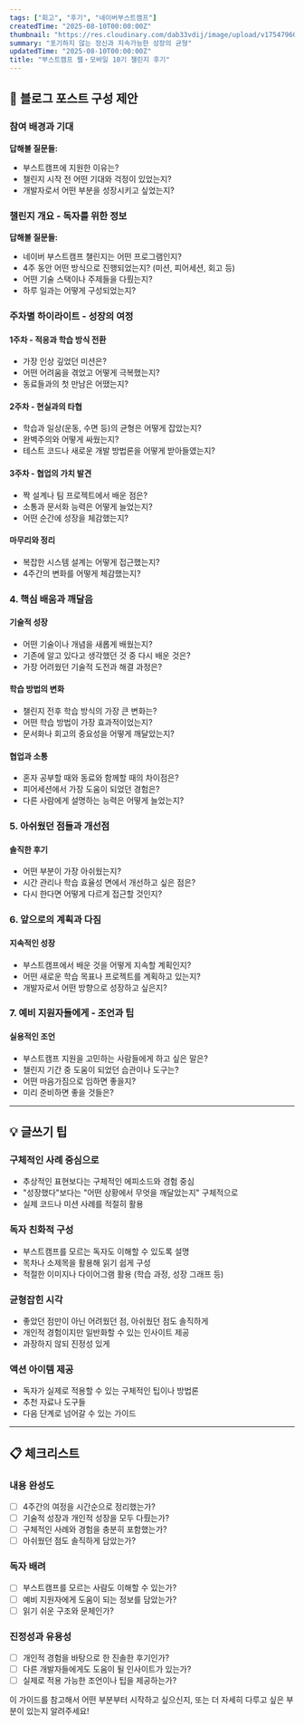 ```yaml
---
tags: ["회고", "후기", "네이버부스트캠프"]
createdTime: "2025-08-10T00:00:00Z"
thumbnail: "https://res.cloudinary.com/dab33vdij/image/upload/v1754796007/%E1%84%82%E1%85%A6%E1%84%8B%E1%85%B5%E1%84%87%E1%85%A5%E1%84%87%E1%85%AE%E1%84%89%E1%85%B3%E1%84%90%E1%85%B3%E1%84%8F%E1%85%A2%E1%86%B7%E1%84%91%E1%85%B3-001_tavcji.png"
summary: "포기하지 않는 정신과 지속가능한 성장의 균형"
updatedTime: "2025-08-10T00:00:00Z"
title: "부스트캠프 웹・모바일 10기 챌린지 후기"
---
```


## 📝 블로그 포스트 구성 제안

### 참여 배경과 기대

**답해볼 질문들:**

- 부스트캠프에 지원한 이유는?
- 챌린지 시작 전 어떤 기대와 걱정이 있었는지?
- 개발자로서 어떤 부분을 성장시키고 싶었는지?

### 챌린지 개요 - 독자를 위한 정보

**답해볼 질문들:**

- 네이버 부스트캠프 챌린지는 어떤 프로그램인지?
- 4주 동안 어떤 방식으로 진행되었는지? (미션, 피어세션, 회고 등)
- 어떤 기술 스택이나 주제들을 다뤘는지?
- 하루 일과는 어떻게 구성되었는지?

### 주차별 하이라이트 - 성장의 여정

#### 1주차 - 적응과 학습 방식 전환

- 가장 인상 깊었던 미션은?
- 어떤 어려움을 겪었고 어떻게 극복했는지?
- 동료들과의 첫 만남은 어땠는지?

#### 2주차 - 현실과의 타협

- 학습과 일상(운동, 수면 등)의 균형은 어떻게 잡았는지?
- 완벽주의와 어떻게 싸웠는지?
- 테스트 코드나 새로운 개발 방법론을 어떻게 받아들였는지?

#### 3주차 - 협업의 가치 발견

- 짝 설계나 팀 프로젝트에서 배운 점은?
- 소통과 문서화 능력은 어떻게 늘었는지?
- 어떤 순간에 성장을 체감했는지?

#### 마무리와 정리

- 복잡한 시스템 설계는 어떻게 접근했는지?
- 4주간의 변화를 어떻게 체감했는지?

### 4. 핵심 배움과 깨달음

#### 기술적 성장

- 어떤 기술이나 개념을 새롭게 배웠는지?
- 기존에 알고 있다고 생각했던 것 중 다시 배운 것은?
- 가장 어려웠던 기술적 도전과 해결 과정은?

#### 학습 방법의 변화

- 챌린지 전후 학습 방식의 가장 큰 변화는?
- 어떤 학습 방법이 가장 효과적이었는지?
- 문서화나 회고의 중요성을 어떻게 깨달았는지?

#### 협업과 소통

- 혼자 공부할 때와 동료와 함께할 때의 차이점은?
- 피어세션에서 가장 도움이 되었던 경험은?
- 다른 사람에게 설명하는 능력은 어떻게 늘었는지?

### 5. 아쉬웠던 점들과 개선점

#### 솔직한 후기

- 어떤 부분이 가장 아쉬웠는지?
- 시간 관리나 학습 효율성 면에서 개선하고 싶은 점은?
- 다시 한다면 어떻게 다르게 접근할 것인지?

### 6. 앞으로의 계획과 다짐

#### 지속적인 성장

- 부스트캠프에서 배운 것을 어떻게 지속할 계획인지?
- 어떤 새로운 학습 목표나 프로젝트를 계획하고 있는지?
- 개발자로서 어떤 방향으로 성장하고 싶은지?

### 7. 예비 지원자들에게 - 조언과 팁

#### 실용적인 조언

- 부스트캠프 지원을 고민하는 사람들에게 하고 싶은 말은?
- 챌린지 기간 중 도움이 되었던 습관이나 도구는?
- 어떤 마음가짐으로 임하면 좋을지?
- 미리 준비하면 좋을 것들은?

---

## 💡 글쓰기 팁

### 구체적인 사례 중심으로

- 추상적인 표현보다는 구체적인 에피소드와 경험 중심
- "성장했다"보다는 "어떤 상황에서 무엇을 깨달았는지" 구체적으로
- 실제 코드나 미션 사례를 적절히 활용

### 독자 친화적 구성

- 부스트캠프를 모르는 독자도 이해할 수 있도록 설명
- 목차나 소제목을 활용해 읽기 쉽게 구성
- 적절한 이미지나 다이어그램 활용 (학습 과정, 성장 그래프 등)

### 균형잡힌 시각

- 좋았던 점만이 아닌 어려웠던 점, 아쉬웠던 점도 솔직하게
- 개인적 경험이지만 일반화할 수 있는 인사이트 제공
- 과장하지 않되 진정성 있게

### 액션 아이템 제공

- 독자가 실제로 적용할 수 있는 구체적인 팁이나 방법론
- 추천 자료나 도구들
- 다음 단계로 넘어갈 수 있는 가이드

---

## 📋 체크리스트

### 내용 완성도

- [ ] 4주간의 여정을 시간순으로 정리했는가?
- [ ] 기술적 성장과 개인적 성장을 모두 다뤘는가?
- [ ] 구체적인 사례와 경험을 충분히 포함했는가?
- [ ] 아쉬웠던 점도 솔직하게 담았는가?

### 독자 배려

- [ ] 부스트캠프를 모르는 사람도 이해할 수 있는가?
- [ ] 예비 지원자에게 도움이 되는 정보를 담았는가?
- [ ] 읽기 쉬운 구조와 문체인가?

### 진정성과 유용성

- [ ] 개인적 경험을 바탕으로 한 진솔한 후기인가?
- [ ] 다른 개발자들에게도 도움이 될 인사이트가 있는가?
- [ ] 실제로 적용 가능한 조언이나 팁을 제공하는가?

이 가이드를 참고해서 어떤 부분부터 시작하고 싶으신지, 또는 더 자세히 다루고 싶은 부분이 있는지 알려주세요!
